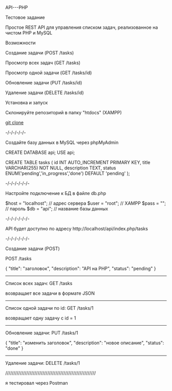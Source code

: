 API---PHP

Тестовое задание

Простое REST API для управления списком задач, реализованное на чистом PHP и MySQL

Возможности

Создание задачи (POST /tasks)

Просмотр всех задач (GET /tasks)

Просмотр одной задачи (GET /tasks/id)

Обновление задачи (PUT /tasks/id)

Удаление задачи (DELETE /tasks/id)

Установка и запуск

Склонируйте репозиторий в папку "htdocs" (XAMPP)

[git clone](https://github.com/sergioanty/API---PHP.git)

-/-/-/-/-/-

Создайте базу данных в MySQL через phpMyAdmin

CREATE DATABASE api;
USE api;

CREATE TABLE tasks (
    id INT AUTO_INCREMENT PRIMARY KEY,
    title VARCHAR(255) NOT NULL,
    description TEXT,
    status ENUM('pending','in_progress','done') DEFAULT 'pending'
);

-/-/-/-/-/-/-

Настройте подключение к БД в файле db.php

$host = "localhost";   // адрес сервера
$user = "root";        // XAMPP
$pass = "";            // пароль
$db   = "api";    // название базы данных

-/-/-/-/-/-/-

API будет доступно по адресу
http://localhost/api/index.php/tasks

-/-/-/-/-/-/-

Создание задачи (POST)

POST /tasks

{
  "title": "заголовок",
  "description": "API на PHP",
  "status": "pending"
}

--------------------------

Список всех задач: GET /tasks

возвращает все задачи в формате JSON

--------------------------

Список одной задачи по id: GET /tasks/1

возвращает одну задачу с id = 1

--------------------------

Обновление задачи: PUT /tasks/1

{
  "title": "изменить заголовок",
  "description": "новое описание",
  "status": "done"
}

-------------------------

Удаление задачи: DELETE /tasks/1

////////////////////////////////////////////////////////

я тестировал через Postman
